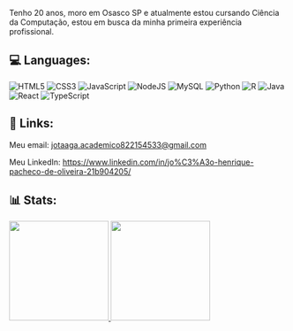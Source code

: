 Tenho 20 anos, moro em Osasco SP e atualmente estou cursando Ciência da Computação, estou em busca da minha primeira experiência profissional.
  
## 💻 Languages:    
  ![HTML5](https://img.shields.io/badge/html5-%23E34F26.svg?style=for-the-badge&logo=html5&logoColor=white) ![CSS3](https://img.shields.io/badge/css3-%231572B6.svg?style=for-the-badge&logo=css3&logoColor=white) ![JavaScript](https://img.shields.io/badge/javascript-%23323330.svg?style=for-the-badge&logo=javascript&logoColor=%23F7DF1E)  ![NodeJS](https://img.shields.io/badge/node.js-6DA55F?style=for-the-badge&logo=node.js&logoColor=white)  ![MySQL](https://img.shields.io/badge/mysql-%2300f.svg?style=for-the-badge&logo=mysql&logoColor=white) ![Python](https://img.shields.io/badge/python-3670A0?style=for-the-badge&logo=python&logoColor=ffdd54) <!-- ![Kotlin](https://img.shields.io/badge/kotlin-%237F52FF.svg?style=for-the-badge&logo=kotlin&logoColor=white) --> ![R](https://img.shields.io/badge/r-%23276DC3.svg?style=for-the-badge&logo=r&logoColor=white)  ![Java](https://img.shields.io/badge/java-%23ED8B00.svg?style=for-the-badge&logo=openjdk&logoColor=white) ![React](https://img.shields.io/badge/react-%2320232a.svg?style=for-the-badge&logo=react&logoColor=%2361DAFB)  ![TypeScript](https://img.shields.io/badge/typescript-%23007ACC.svg?style=for-the-badge&logo=typescript&logoColor=white) 


## 📩 Links:
 Meu email: jotaaga.academico822154533@gmail.com

Meu LinkedIn: https://www.linkedin.com/in/jo%C3%A3o-henrique-pacheco-de-oliveira-21b904205/
<div>
</div>

<div>
  
## 📊 Stats: 
  
  <a href="https://github.com/JHoliveira23">
  <img height="180em" src="https://github-readme-stats.vercel.app/api?username=JHoliveira23&show_icons=true&theme=highcontrast&include_all_commits=true&count_private=true"/>
  <img height="180em" src="https://github-readme-stats.vercel.app/api/top-langs/?username=JHoliveira23&layout=compact&langs_count=16&theme=highcontrast"/>
</div> 
